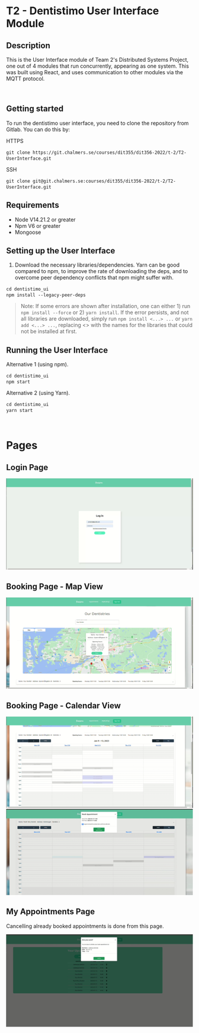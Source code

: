 # T2 - Dentistimo User Interface Module

## Description
This is the User Interface module of Team 2's Distributed Systems Project, one out of 4 modules that run concurrently, appearing as one system. This was built using React, and uses communication to other modules via the MQTT protocol.

<br>

## Getting started
To run the dentistimo user interface, you need to clone the repository from Gitlab. You can do this by:

HTTPS
```
git clone https://git.chalmers.se/courses/dit355/dit356-2022/t-2/T2-UserInterface.git
```

SSH
```
git clone git@git.chalmers.se:courses/dit355/dit356-2022/t-2/T2-UserInterface.git
```

## Requirements

- Node V14.21.2 or greater
- Npm V6 or greater
- Mongoose

## Setting up the User Interface
1. Download the necessary libraries/dependencies. Yarn can be good compared to npm, to improve the rate of downloading the deps, and to overcome peer dependency conflicts that npm might suffer with. 
```
cd dentistimo_ui
npm install --legacy-peer-deps
```
> Note: If some errors are shown after installation, one can either 1) run ```npm install --force``` or 2) ```yarn install```. If the error persists, and not all libraries are downloaded, simply run ```npm install <...> ...``` or ```yarn add <...> ...```, replacing <> with the names for the libraries that could not be installed at first.

## Running the User Interface
Alternative 1 (using npm).
```
cd dentistimo_ui
npm start
```
Alternative 2 (using Yarn).
```
cd dentistimo_ui
yarn start
```

<br>

# Pages

## Login Page
![LoginPage](assets/login.png)

## Booking Page - Map View
![BookingPage](assets/booking-page.png)

## Booking Page - Calendar View
![Calendar](assets/calendar.png)
![Booking](assets/book-appt.png)

## My Appointments Page
Cancelling already booked appointments is done from this page.

![MyAppointments](assets/myappts-delete.png)